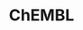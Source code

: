 ---
bigquery: https://console.cloud.google.com/bigquery?p=patents-public-data&d=ebi_chembl&page=dataset
citation: '"The ChEMBL database in 2017." Anna Gaulton, Anne Hersey, Michał Nowotka,
  A Patrícia Bento, Jon Chambers, David Mendez, Prudence Mutowo, Francis Atkinson,
  Louisa J Bellis, Elena Cibrián-Uhalte, Mark Davies, Nathan Dedman, Anneli Karlsson,
  María Paula Magariños, John P Overington, George Papadatos, Ines Smit, Andrew R
  Leach Nucleic acids Research (2017) 45 (Database Issue), D945-D954'
contributors: European Bioinformatics Institute
cost: None
description: ChEMBL Data is a manually curated database of small molecules used in
  drug discovery, including information about existing patented drugs.
documentation: 'schema: https://www.ebi.ac.uk/chembl/db_schema


  '
last_edit: 04/13/2022, 04:41:41
location: https://console.cloud.google.com/marketplace/product/google_patents_public_datasets/chembl
maintained_by: EMBL-EBI, an outstation of European Molecular Biology Laboratory
related_publications: '

  ChEMBL: towards direct deposition of bioassay data.


  Mendez D, Gaulton A, Bento AP, Chambers J, De Veij M, Félix E, Magariños MP, Mosquera
  JF, Mutowo P, Nowotka M, Gordillo-Marañón M, Hunter F, Junco L, Mugumbate G, Rodriguez-Lopez
  M, Atkinson F, Bosc N, Radoux CJ, Segura-Cabrera A, Hersey A, Leach AR.


  — Nucleic Acids Res. 2019; 47(D1):D930-D940. doi: 10.1093/nar/gky1075

  '
schema_fields:
- qed_weighted
- relationship_desc
- cpd_str_alert_id
- warning_id
- publication_number
- doc_id
- indref_id
- assay_cell_type
- published_relation
- assay_organism
- value
- path
- protein_class_synonym
- cell_ontology_id
- relationship
- short_name
- irac_class_id
- co_stem_id
- ddd_value
- acd_logp
- l4
- patent_id
- assay_test_type
- level4_description
- cell_source_organism
- product_id
- warnref_id
- metref_id
- component_id
- title
- chebi_par_id
- upper_value
- natural_product
- sequence_md5sum
- cellosaurus_id
- component_synonym
- pref_name
- submission_date
- num_lipinski_ro5_violations
- published_value
- efo_id
- biocomp_id
- trade_name
- result_flag
- standard_upper_value
- source_domain_id
- binding_site_comment
- mw_monoisotopic
- normal_range_min
- component_type
- bto_id
- site_name
- who_name
- topical
- domain_name
- entity_type
- atc_code
- l2
- ref_id
- usan_stem_definition
- withdrawn_year
- rtb
- action_type
- ridx
- go_id
- withdrawn_class
- log_id
- sequence
- journal
- curated_by
- patent_no
- drug_record_id
- major_class
- innovator_company
- availability_type
- mc_tax_id
- tissue_id
- efo_term
- acd_most_apka
- level5
- warning_type
- patent_expire_date
- last_active
- relationship_type
- updated_by
- standard_inchi
- standard_value
- warning_country
- company
- pathway_id
- active_ingredient
- src_id
- direct_interaction
- stem_class
- prediction_method
- frac_class_id
- assay_source
- le
- tax_id
- status
- ap_id
- protclasssyn_id
- annotation
- drug_substance_flag
- homologue
- dosage_form
- creation_date
- target_desc
- pubmed_id
- active_molregno
- disease_efficacy
- type
- definition
- helm_notation
- authors
- usan_stem
- applicant_full_name
- db_source
- first_page
- cell_name
- syn_type
- level2_description
- canonical_smiles
- met_conversion
- label
- comp_go_id
- smid
- parent_id
- start_position
- standard_flag
- actsm_id
- cx_most_bpka
- assay_tissue
- doc_type
- prodrug
- assay_param_id
- set_name
- molecular_mechanism
- confidence
- mechanism_of_action
- previous_company
- accession
- bao_endpoint
- clo_id
- cell_description
- research_stem
- hba_lipinski
- nda_type
- l6
- pathway_key
- oc_id
- enzyme_tid
- bao_format
- aromatic_rings
- metabolite_record_id
- ad_type
- tid_fixed
- parent_molregno
- aspect
- site_residues
- parent_go_id
- mc_target_accession
- synonyms
- irac_code
- predbind_id
- standard_units
- downgraded
- name
- alogp
- chembl_id
- usan_substem
- l3
- class_type
- ro3_pass
- substrate_record_id
- polymer_flag
- heavy_atoms
- drugind_id
- variant_id
- molregno
- full_molformula
- molecular_species
- aidx
- withdrawn_country
- last_page
- isoform
- activity_count
- protein_class_id
- hrac_code
- stat
- cx_most_apka
- ddd_units
- acd_logd
- compound_name
- ingredient
- assay_subcellular_fraction
- mec_id
- withdrawn_reason
- cidx
- parenteral
- target_type
- organism
- alert_name
- target_mapping
- cl_lincs_id
- mc_target_name
- cx_logd
- level4
- inorganic_flag
- cell_source_tax_id
- mesh_id
- formulation_id
- comments
- assay_category
- caloha_id
- activity_id
- units
- compd_id
- level1_description
- hba
- source
- hbd
- dosed_ingredient
- enzyme_name
- record_id
- domain_id
- site_id
- molsyn_id
- uberon_id
- entity_id
- ref_type
- mol_hrac_id
- src_short_name
- warning_class
- targcomp_id
- parameter_value
- withdrawn_flag
- warning_year
- doi
- standard_inchi_key
- mc_target_type
- sitecomp_id
- description
- ddd_admr
- level2
- mol_irac_id
- qudt_units
- max_phase_for_ind
- alert_id
- l7
- drug_product_flag
- published_units
- met_id
- ass_cls_map_id
- first_in_class
- domain_description
- who_extra
- met_comment
- mol_atc_id
- molfile
- issue
- assay_type
- level1
- db_version
- normal_range_max
- rgid
- idx
- num_ro5_violations
- assay_desc
- activity_comment
- potential_duplicate
- selectivity_comment
- assay_strain
- src_assay_id
- cell_id
- curation_comment
- mc_organism
- l8
- standard_type
- country
- assay_id
- version
- max_phase
- oral
- indication_class
- sei
- patent_use_code
- job_id
- tbl
- priority
- first_approval
- src_compound_id
- acd_most_bpka
- ddd_comment
- usan_stem_id
- frac_code
- smarts
- chirality
- comp_class_id
- class_level
- ref_url
- species_group_flag
- compsyn_id
- cx_logp
- mecref_id
- num_alerts
- std_act_id
- lle
- level3
- mw_freebase
- as_id
- bao_id
- targrel_id
- tid
- prod_pat_id
- black_box_warning
- year
- src_description
- structure_type
- full_mwt
- mechanism_comment
- molecule_type
- domain_type
- usan_year
- mol_frac_id
- confidence_score
- standard_text_value
- updated_on
- delist_flag
- assay_class_id
- related_tid
- warning_description
- parent_type
- uo_units
- l5
- hbd_lipinski
- subgroup
- parameter_type
- end_position
- approval_date
- route
- l1
- text_value
- protein_class_desc
- mutation
- orig_description
- published_type
- cell_source_tissue
- stem
- data_validity_comment
- strength
- bei
- hrac_class_id
- abstract
- toid
- assay_tax_id
- mesh_heading
- alert_set_id
- pchembl_value
- res_stem_id
- level3_description
- therapeutic_flag
- volume
- standard_relation
- psa
- compound_key
- relation
- ddd_id
shortname: chembl
tags:
- biotechnology
- health
- chemical
- bioinformatics
- medical
terms_of_use: CC BY-SA 3.0
title: ChEMBL
uuid: e232a192-965c-4ec9-904c-155b6dfe56c5
---